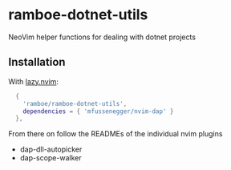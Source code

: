 # ramboe-dotnet-utils
NeoVim helper functions for dealing with dotnet projects

## Installation

With [lazy.nvim](https://github.com/folke/lazy.nvim):

```lua
  {
    'ramboe/ramboe-dotnet-utils',
    dependencies = { 'mfussenegger/nvim-dap' }
  },
```

From there on follow the READMEs of the individual nvim plugins

* dap-dll-autopicker
* dap-scope-walker
